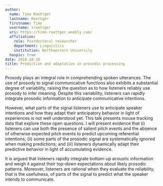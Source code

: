 ```yaml
---
author:
  name: Timo Roettger
  lastname: Roettger
  firstname: Timo
  username: troettger
  uri: https://timo-roettger.weebly.com/
  affiliation:
    role: Postdoctoral researcher
    department: Linguistics
    institution: Northwestern University
  haspic: true
date: 2018-10-30
title: Prediction and adaptation in prosodic processing
---
```

Prosody plays an integral role in comprehending spoken utterances. The use of prosody to signal communicative functions also exhibits a substantial degree of variability, raising the question as to how listeners reliably use prosody to infer meaning. Despite this variability, listeners can rapidly integrate prosodic information to anticipate communicative intentions.

However, what parts of the signal listeners use to anticipate speaker intentions and how they adapt their anticipatory behavior in light of experiences is not well understood yet. This talk presents mouse tracking data that explore these open questions. I will present evidence that (i) listeners can use both the presence of salient pitch events and the absence of otherwise expected pitch events to predict upcoming referential intentions; (ii) some parts of the prosodic signal are systematically ignored when making predictions; and (iii) listeners dynamically adapt their predictive behavior in light of accumulating evidence.

It is argued that listeners rapidly integrate bottom-up acoustic information and weigh it against their top-down expectations about likely prosodic patterns. Moreover, listeners are rational when they evaluate the reliability, that is the usefulness, of parts of the signal to predict what the speaker intends to communicate.